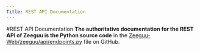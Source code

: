 ```yaml
---
Title: REST API Documentation
---
```

#REST API Documentation
**The authoritative documentation for the REST API of Zeeguu is the Python source code** in the [Zeeguu-Web/zeeguu/api/endpoints.py](https://github.com/mircealungu/Zeeguu-Web/blob/master/zeeguu/api/endpoints.py) file on GitHub.
